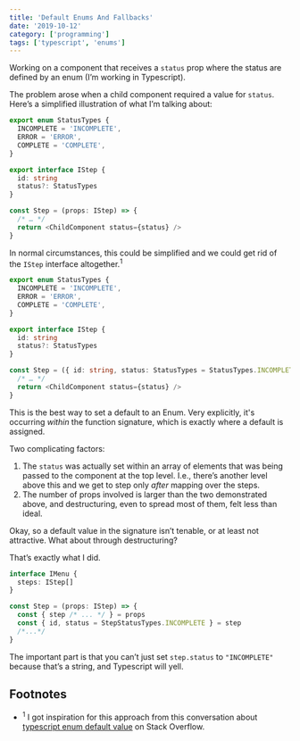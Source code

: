 ```yaml
---
title: 'Default Enums And Fallbacks'
date: '2019-10-12'
category: ['programming']
tags: ['typescript', 'enums']
---
```


Working on a component that receives a `status` prop where the status are defined by an enum (I’m working in Typescript).

The problem arose when a child component required a value for `status`. Here’s a simplified illustration of what I’m talking about:

```typescript
export enum StatusTypes {
  INCOMPLETE = 'INCOMPLETE',
  ERROR = 'ERROR',
  COMPLETE = 'COMPLETE',
}

export interface IStep {
  id: string
  status?: StatusTypes
}

const Step = (props: IStep) => {
  /* … */
  return <ChildComponent status={status} />
}
```

In normal circumstances, this could be simplified and we could get rid of the `IStep` interface altogether.<sup>1</sup>

```typescript
export enum StatusTypes {
  INCOMPLETE = 'INCOMPLETE',
  ERROR = 'ERROR',
  COMPLETE = 'COMPLETE',
}

export interface IStep {
  id: string
  status?: StatusTypes
}

const Step = ({ id: string, status: StatusTypes = StatusTypes.INCOMPLETE }) => {
  /* … */
  return <ChildComponent status={status} />
}
```

This is the best way to set a default to an Enum. Very explicitly, it's occurring _within_ the function signature, which is exactly where a default is assigned.

Two complicating factors:

1. The `status` was actually set within an array of elements that was being passed to the component at the top level. I.e., there’s another level above this and we get to step only _after_ mapping over the steps.
2. The number of props involved is larger than the two demonstrated above, and destructuring, even to spread most of them, felt less than ideal.

Okay, so a default value in the signature isn’t tenable, or at least not attractive. What about through destructuring?

That’s exactly what I did.

```typescript
interface IMenu {
  steps: IStep[]
}

const Step = (props: IStep) => {
  const { step /* ... */ } = props
  const { id, status = StepStatusTypes.INCOMPLETE } = step
  /*...*/
}
```

The important part is that you can’t just set `step.status` to `"INCOMPLETE"` because that’s a string, and Typescript will yell.

## Footnotes

- <sup>1</sup> I got inspiration for this approach from this conversation about [typescript enum default value](https://stackoverflow.com/questions/45363572/typescript-enum-default-value) on Stack Overflow.
